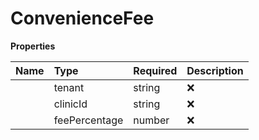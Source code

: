 # ConvenienceFee



**Properties**

| Name | Type | Required | Description |
| :-------- | :----------| :----------| :----------|
    | tenant | string | ❌ |  |
    | clinicId | string | ❌ |  |
    | feePercentage | number | ❌ |  |




<!-- This file was generated by liblab | https://liblab.com/ -->